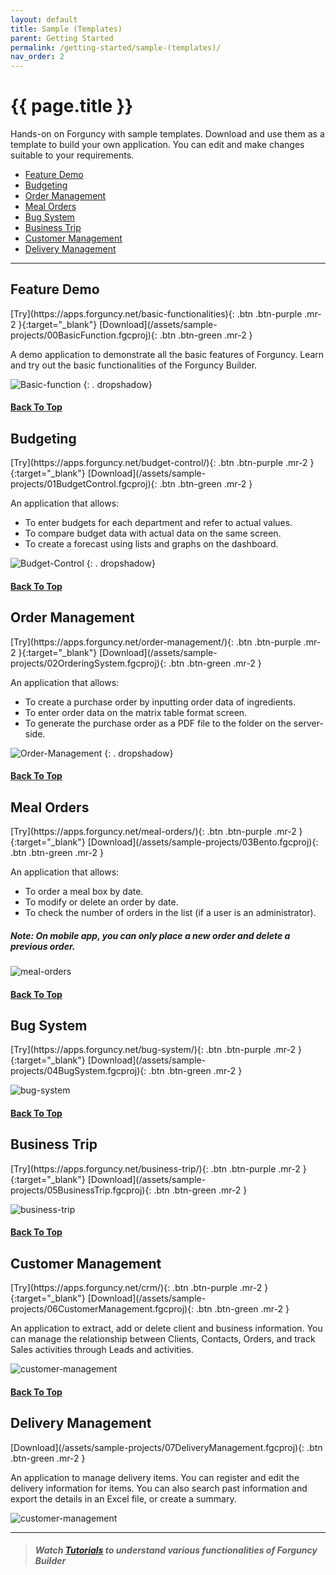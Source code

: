 ```yaml
---
layout: default
title: Sample (Templates)
parent: Getting Started
permalink: /getting-started/sample-(templates)/
nav_order: 2
---
```


# {{ page.title }}

Hands-on on Forguncy with sample templates. Download and use them as a template to build your own application. You can edit and make changes suitable to your requirements.

- [Feature Demo](#feature-demo)
- [Budgeting](#budgeting)
- [Order Management](#order-management)
- [Meal Orders](#meal-orders)
- [Bug System](#bug-system)
- [Business Trip](#business-trip)
- [Customer Management](#customer-management)
- [Delivery Management](#delivery-management)

----
## Feature Demo

<span class="fs-2">
[Try](https://apps.forguncy.net/basic-functionalities){: .btn .btn-purple .mr-2 }{:target="_blank"}
</span>
<span class="fs-2">
[Download](/assets/sample-projects/00BasicFunction.fgcproj){: .btn .btn-green .mr-2 }
</span>

A demo application to demonstrate all the basic features of Forguncy. Learn and try out the basic functionalities of the Forguncy Builder. 

![Basic-function](/assets/images/sample-templates/00BasicFunction.png)
{: . dropshadow}

#### [Back To Top](#sample-templates)

## Budgeting

<span class="fs-2">
[Try](https://apps.forguncy.net/budget-control/){: .btn .btn-purple .mr-2 }{:target="_blank"}
</span>
<span class="fs-2">
[Download](/assets/sample-projects/01BudgetControl.fgcproj){: .btn .btn-green .mr-2 }
</span>

An application that allows: 
- To enter budgets for each department and refer to actual values. 
- To compare budget data with actual data on the same screen. 
- To create a forecast using lists and graphs on the dashboard.

![Budget-Control](/assets/images/sample-templates/budgeting.png) 
{: . dropshadow}

#### [Back To Top](#sample-templates)

## Order Management

<span class="fs-2">
[Try](https://apps.forguncy.net/order-management/){: .btn .btn-purple .mr-2 }{:target="_blank"}
</span>
<span class="fs-2">
[Download](/assets/sample-projects/02OrderingSystem.fgcproj){: .btn .btn-green .mr-2 }
</span>

An application that allows: 
- To  create a purchase order by inputting order data of ingredients. 
- To enter order data on the matrix table format screen. 
- To generate the purchase order as a PDF file to the folder on the server-side.

![Order-Management](/assets/images/sample-templates/order-management.png)
{: . dropshadow}

#### [Back To Top](#sample-templates)

## Meal Orders

<span class="fs-2">
[Try](https://apps.forguncy.net/meal-orders/){: .btn .btn-purple .mr-2 }{:target="_blank"}
</span>
<span class="fs-2">
[Download](/assets/sample-projects/03Bento.fgcproj){: .btn .btn-green .mr-2 }
</span>

An application that allows: 
- To order a meal box by date.
- To modify or delete an order by date. 
- To check the number of orders in the list (if a user is an administrator).

##### Note: On mobile app, you can only place a new order and delete a previous order.

![meal-orders](/assets/images/sample-templates/meal-orders.png)

#### [Back To Top](#sample-templates)

## Bug System

<span class="fs-2">
[Try](https://apps.forguncy.net/bug-system/){: .btn .btn-purple .mr-2 }{:target="_blank"}
</span>
<span class="fs-2">
[Download](/assets/sample-projects/04BugSystem.fgcproj){: .btn .btn-green .mr-2 }
</span>

![bug-system](/assets/images/sample-templates/04BugSystem.png)

#### [Back To Top](#sample-templates)

## Business Trip

<span class="fs-2">
[Try](https://apps.forguncy.net/business-trip/){: .btn .btn-purple .mr-2 }{:target="_blank"}
</span>
<span class="fs-2">
[Download](/assets/sample-projects/05BusinessTrip.fgcproj){: .btn .btn-green .mr-2 }
</span>

![business-trip](/assets/images/sample-templates/05BusinessTrip.png)

#### [Back To Top](#sample-templates)

## Customer Management

<span class="fs-2">
[Try](https://apps.forguncy.net/crm/){: .btn .btn-purple .mr-2 }{:target="_blank"}
</span>
<span class="fs-2">
[Download](/assets/sample-projects/06CustomerManagement.fgcproj){: .btn .btn-green .mr-2 }
</span>

An application to extract, add or delete client and business information. You can manage the relationship between Clients, Contacts, Orders, and track Sales activities through Leads and activities.

![customer-management](/assets/images/sample-templates/06CustomerManagement.png)

#### [Back To Top](#sample-templates)

## Delivery Management

<!--<span class="fs-2">
[Try](https://apps.forguncy.net/delivery-management/){: .btn .btn-purple .mr-2 }{:target="_blank"}
</span> -->
<span class="fs-2">
[Download](/assets/sample-projects/07DeliveryManagement.fgcproj){: .btn .btn-green .mr-2 }
</span>

An application to manage delivery items. You can register and edit the delivery information for items. You can also search past information and export the details in an Excel file, or create a summary.

![customer-management](/assets/images/sample-templates/Delivery-management.png)

---

> ##### Watch [**Tutorials**](/getting-started/tutorials/#tutorials) to understand various functionalities of **Forguncy Builder**

